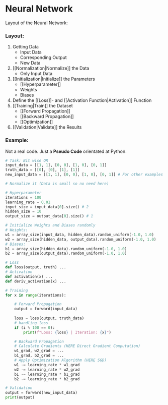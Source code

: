# Neural Network
Layout of the Neural Network:

### Layout:
1. Getting Data
	- Input Data
	- Corresponding Output
	- New Data
2. [[Normalization|Normalize]] the Data
	- Only Input Data
3. [[Initialization|Initialize]] the Parameters
	- [[Hyperparameter]]
	- Weights
	- Biases
4. Define the [[Loss]]- and [[Activation Function|Activation]] Function
5. [[Training|Train]] the Dataset
	- [[Forward Propagation]]
	- [[Backward Propagation]]
	- [[Optimization]]
1. [[Validation|Validate]] the Results

### Example:
Not a real code. Just a **Pseudo Code** orientated at Python.
```py
# Task: Bit wise OR
input_data = [[1, 1], [0, 0], [1, 0], [0, 1]]
truth_data = [[0], [0], [1], [1]]
new_input_data = [[1, 1], [0, 0], [1, 0], [0, 1]] # For other examples this would change

# Normalize it (Data is small so no need here)

# Hyperparameter
iterations = 100
learning_rate = 0.01
input_size = input_data[0].size() # 2
hidden_size = 10
output_size = output_data[0].size() # 1

# Initialize Weights and Biases randomly
# Weights:
w1 = array_size(input_data, hidden_data).random_uniform(-1.0, 1.0)
w2 = array_size(hidden_data, output_data).random_uniform(-1.0, 1.0)
# Biases:
b1 = array_size(hidden_data).random_uniform(-1.0, 1.0)
b2 = array_size(output_data).random_uniform(-1.0, 1.0)

# Loss
def loss(output, truth) ...
# Activation
def activation(x) ...
def deriv_activation(x) ...

# Training
for x in range(iterations):

	# Forward Propagation
	output = forward(input_data)
	
	loss = loss(output, truth_data)
	# handling loss	
	if (i % 100 == 0):
		print(f"Loss: {loss} | Iteration: {x}")

	# Backward Propagation
	# Calculate Gradients (HERE Direct Gradient Computation)
	w1_grad, w2_grad = ...
	b1_grad, b2_grad = ...
	# Apply Optimization Algorithm (HERE SGD)
	w1 -= learning_rate * w1_grad
	w2 -= learning_rate * w2_grad
	b1 -= learning_rate * b1_grad
	b2 -= learning_rate * b2_grad

# Validation
output = forward(new_input_data)
print(output)
```